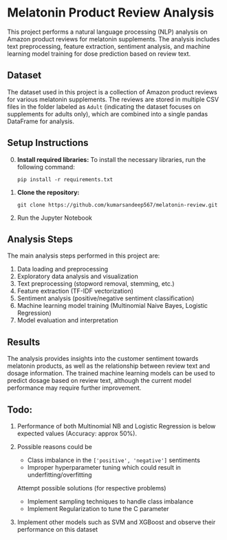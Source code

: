 # Melatonin Product Review Analysis

This project performs a natural language processing (NLP) analysis on Amazon product reviews for melatonin supplements. The analysis includes text preprocessing, feature extraction, sentiment analysis, and machine learning model training for dose prediction based on review text.

## Dataset

The dataset used in this project is a collection of Amazon product reviews for various melatonin supplements. The reviews are stored in multiple CSV files in the folder labeled as `Adult` (indicating the dataset focuses on supplements for adults only), which are combined into a single pandas DataFrame for analysis.

## Setup Instructions

0. **Install required libraries:**
	To install the necessary libraries, run the following command:
	```
	pip install -r requirements.txt
	```
1. **Clone the repository:**
	```
	git clone https://github.com/kumarsandeep567/melatonin-review.git
	```

2.  Run the Jupyter Notebook

## Analysis Steps

The main analysis steps performed in this project are:

1. Data loading and preprocessing
2. Exploratory data analysis and visualization
3. Text preprocessing (stopword removal, stemming, etc.)
4. Feature extraction (TF-IDF vectorization)
5. Sentiment analysis (positive/negative sentiment classification)
6. Machine learning model training (Multinomial Naive Bayes, Logistic Regression)
7. Model evaluation and interpretation

## Results

The analysis provides insights into the customer sentiment towards melatonin products, as well as the relationship between review text and dosage information. The trained machine learning models can be used to predict dosage based on review text, although the current model performance may require further improvement.

## Todo:

1. Performance of both Multinomial NB and Logistic Regression is below expected values (Accuracy: approx 50%). 
2. 
	Possible reasons could be
	- Class imbalance in the `['positive', 'negative']` sentiments
	- Improper hyperparameter tuning which could result in underfitting/overfitting

	Attempt possible solutions (for respective problems)
	- Implement sampling techniques to handle class imbalance
	- Implement Regularization to tune the C parameter
3. Implement other models such as SVM and XGBoost and observe their performance on this dataset